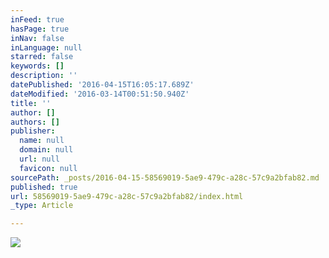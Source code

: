 ```yaml
---
inFeed: true
hasPage: true
inNav: false
inLanguage: null
starred: false
keywords: []
description: ''
datePublished: '2016-04-15T16:05:17.689Z'
dateModified: '2016-03-14T00:51:50.940Z'
title: ''
author: []
authors: []
publisher:
  name: null
  domain: null
  url: null
  favicon: null
sourcePath: _posts/2016-04-15-58569019-5ae9-479c-a28c-57c9a2bfab82.md
published: true
url: 58569019-5ae9-479c-a28c-57c9a2bfab82/index.html
_type: Article

---
```

![](https://the-grid-user-content.s3-us-west-2.amazonaws.com/3f550094-3d59-46cc-b825-80f2ea371be2.jpg)